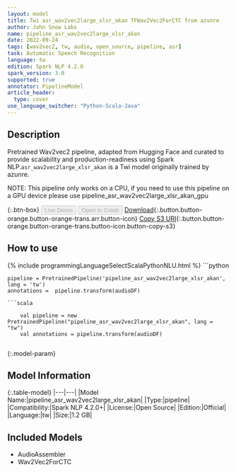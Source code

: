 ```yaml
---
layout: model
title: Twi asr_wav2vec2large_xlsr_akan TFWav2Vec2ForCTC from azunre
author: John Snow Labs
name: pipeline_asr_wav2vec2large_xlsr_akan
date: 2022-09-24
tags: [wav2vec2, tw, audio, open_source, pipeline, asr]
task: Automatic Speech Recognition
language: tw
edition: Spark NLP 4.2.0
spark_version: 3.0
supported: true
annotator: PipelineModel
article_header:
  type: cover
use_language_switcher: "Python-Scala-Java"
---
```


## Description

Pretrained Wav2vec2  pipeline, adapted from Hugging Face and curated to provide scalability and production-readiness using Spark NLP.`asr_wav2vec2large_xlsr_akan` is a Twi model originally trained by azunre.

NOTE: This pipeline only works on a CPU, if you need to use this pipeline on a GPU device please use pipeline_asr_wav2vec2large_xlsr_akan_gpu

{:.btn-box}
<button class="button button-orange" disabled>Live Demo</button>
<button class="button button-orange" disabled>Open in Colab</button>
[Download](https://s3.amazonaws.com/auxdata.johnsnowlabs.com/public/models/pipeline_asr_wav2vec2large_xlsr_akan_tw_4.2.0_3.0_1664022300448.zip){:.button.button-orange.button-orange-trans.arr.button-icon}
[Copy S3 URI](s3://auxdata.johnsnowlabs.com/public/models/pipeline_asr_wav2vec2large_xlsr_akan_tw_4.2.0_3.0_1664022300448.zip){:.button.button-orange.button-orange-trans.button-icon.button-copy-s3}

## How to use



<div class="tabs-box" markdown="1">
{% include programmingLanguageSelectScalaPythonNLU.html %}
```python

    pipeline = PretrainedPipeline('pipeline_asr_wav2vec2large_xlsr_akan', lang = 'tw')
    annotations =  pipeline.transform(audioDF)
    
```
```scala

    val pipeline = new PretrainedPipeline("pipeline_asr_wav2vec2large_xlsr_akan", lang = "tw")
    val annotations = pipeline.transform(audioDF)
    
```
</div>

{:.model-param}
## Model Information

{:.table-model}
|---|---|
|Model Name:|pipeline_asr_wav2vec2large_xlsr_akan|
|Type:|pipeline|
|Compatibility:|Spark NLP 4.2.0+|
|License:|Open Source|
|Edition:|Official|
|Language:|tw|
|Size:|1.2 GB|

## Included Models

- AudioAssembler
- Wav2Vec2ForCTC